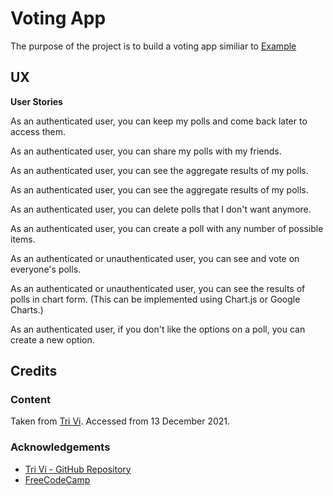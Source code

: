 # Voting App

The purpose of the project is to build a voting app similiar to [Example](https://voting-app.freecodecamp.rocks/)

## UX

**User Stories**

As an authenticated user, you can keep my polls and come back later to access them.

As an authenticated user, you can share my polls with my friends.

As an authenticated user, you can see the aggregate results of my polls.

As an authenticated user, you can see the aggregate results of my polls.

As an authenticated user, you can delete polls that I don't want anymore.

As an authenticated user, you can create a poll with any number of possible items.

As an authenticated or unauthenticated user, you can see and vote on everyone's polls.

As an authenticated or unauthenticated user, you can see the results of polls in chart form.  (This can be implemented using Chart.js or Google Charts.)

As an authenticated user, if you don't like the options on a poll, you can create a new option.

## Credits

### Content

Taken from [Tri Vi](https://github.com/triminhvi).  Accessed from 13 December 2021.

### Acknowledgements

- [Tri Vi - GitHub Repository](https://github.com/triminhvi/Voting_App)
- [FreeCodeCamp](https://www.freecodecamp.org)

